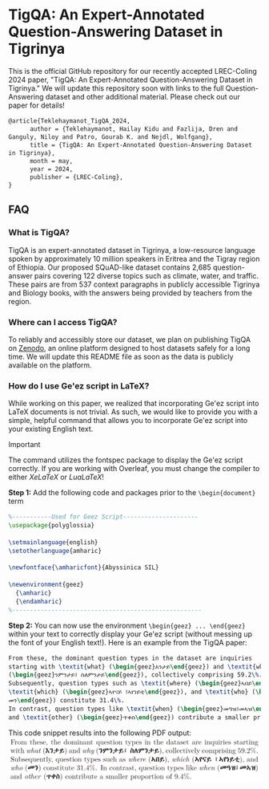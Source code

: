 # TigQA: An Expert-Annotated Question-Answering Dataset in Tigrinya

This is the official GitHub repository for our recently accepted LREC-Coling 2024 paper, "TigQA: An Expert-Annotated Question-Answering Dataset in Tigrinya." We will update this repository soon with links to the full Question-Answering dataset and other additional material. Please check out our paper for details!

    @article{Teklehaymanot_TigQA_2024,
          author = {Teklehaymanot, Hailay Kidu and Fazlija, Dren and Ganguly, Niloy and Patro, Gourab K. and Nejdl, Wolfgang},
          title = {TigQA: An Expert-Annotated Question-Answering Dataset in Tigrinya},
          month = may,
          year = 2024,
          publisher = {LREC-Coling},
    }


## FAQ

### What is TigQA?
TigQA is an expert-annotated dataset in Tigrinya, a low-resource language spoken by approximately 10 million speakers in Eritrea and the Tigray region of Ethiopia. Our proposed SQuAD-like dataset contains 2,685 question-answer pairs covering 122 diverse topics such as climate, water, and traffic. These pairs are from 537 context paragraphs in publicly accessible Tigrinya and Biology books, with the answers being provided by teachers from the region.

### Where can I access TigQA?
To reliably and accessibly store our dataset, we plan on publishing TigQA on [Zenodo](https://zenodo.org/), an online platform designed to host datasets safely for a long time. We will update this README file as soon as the data is publicly available on the platform.

### How do I use Ge'ez script in LaTeX?
While working on this paper, we realized that incorporating Ge'ez script into LaTeX documents is not trivial. As such, we would like to provide you with a simple, helpful command that allows you to incorporate Ge'ez script into your existing English text.

> [!IMPORTANT]
> The command utilizes the fontspec package to display the Ge'ez script correctly. If you are working with Overleaf, you must change the compiler to either *XeLaTeX* or *LuaLaTeX*!

**Step 1:** Add the following code and packages prior to the `\begin{document}` term  
```latex
%-----------Used for Geez Script---------------------
\usepackage{polyglossia}

\setmainlanguage{english}
\setotherlanguage{amharic}

\newfontface{\amharicfont}{Abyssinica SIL}

\newenvironment{geez}
  {\amharic}
  {\endamharic}
%-----------------------------------------------------
```

**Step 2:** You can now use the environment `\begin{geez} ... \end{geez}` within your text to correctly display your Ge'ez script (without messing up the font of your English text!). Here is an example from the TigQA paper:
```latex
From these, the dominant question types in the dataset are inquiries 
starting with \textit{what} (\begin{geez}እንታይ\end{geez}) and \textit{why} 
(\begin{geez}ንምንታይ፤ ስለምንታይ\end{geez}), collectively comprising 59.2\%. 
Subsequently, question types such as \textit{where} (\begin{geez}ኣበይ\end{geez}),
\textit{which} (\begin{geez}ኣየናይ ፤ኣየነይቲ\end{geez}), and \textit{who} (\begin{geez}
መን\end{geez}) constitute 31.4\%. 
In contrast, question types like \textit{when} (\begin{geez}መዓዝ፤መኣዝ\end{geez})
and \textit{other} (\begin{geez}ጥቀስ\end{geez}) contribute a smaller proportion of 9.4\%.
```

This code snippet results into the following PDF output:
![Screenshot of a PDF, which displays both latin characters and Ge'ez script](images/geez_command_output.png)